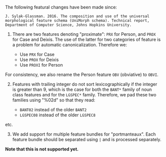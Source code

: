 The following featural changes have been made since:

    J. Sylak-Glassman. 2016. The composition and use of the universal morphological feature schema (UniMorph schema). Technical report, Department of Computer Science, Johns Hopkins University.

1.  There are two features denoting "proximate": `PRX` for Person, and `PROX`
    for Case and Deixis. The use of the latter for two categories of feature is
    a problem for automatic canonicalization. Therefore we:

    -   Use `PRX` for Case
    -   Use `PROX` for Deixis
    -   Use `PROXI` for Person

For consistency, we also rename the Person feature `OBV` (obviative) to `OBVI`.

2.  Features with trailing integer do not sort lexicographically if the integer
    is greater than 9, which is the case for both the `BANT*` family of noun
    class features and for the `LGSPEC*` family. Therefore, we pad these two
    families using "%02d" so that they read:

    -   `BANT02` instead of the older `BANT2`
    -   `LGSPEC08` instead of the older `LGSPEC8`

etc.

3.  We add support for multiple feature bundles for "portmanteaux". Each feature
    bundle should be separated using `|` and is processed separately.

**Note that this is not supported yet.**
